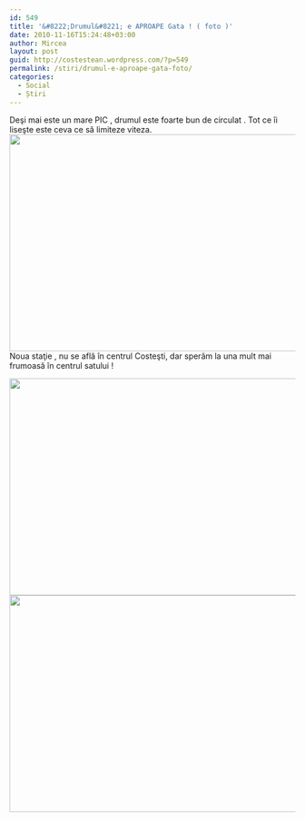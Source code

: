 ```yaml
---
id: 549
title: '&#8222;Drumul&#8221; e APROAPE Gata ! ( foto )'
date: 2010-11-16T15:24:48+03:00
author: Mircea
layout: post
guid: http://costestean.wordpress.com/?p=549
permalink: /stiri/drumul-e-aproape-gata-foto/
categories:
  - Social
  - Știri
---
```

Deşi mai este un mare PIC , drumul este foarte bun de circulat . Tot ce îi liseşte este ceva ce să limiteze viteza.  
<a href="http://costestean.wordpress.com/2010/11/16/drumul-e-aproape-gata-foto/image298/" rel="attachment wp-att-550"><img class="aligncenter size-full wp-image-550" title="Image298" src="http://costestean.files.wordpress.com/2010/11/image298.jpg" alt="" width="510" height="382" srcset="http://costestitv.ddev.local/wp-content/uploads/2010/11/image298.jpg 640w, http://costestitv.ddev.local/wp-content/uploads/2010/11/image298-300x225.jpg 300w, http://costestitv.ddev.local/wp-content/uploads/2010/11/image298-624x468.jpg 624w" sizes="(max-width: 510px) 100vw, 510px" /></a>  
Noua staţie , nu se află în centrul Costeşti, dar sperăm la una mult mai frumoasă în centrul satului !

<a href="http://costestean.wordpress.com/2010/11/16/drumul-e-aproape-gata-foto/image302/" rel="attachment wp-att-551"><img class="aligncenter size-full wp-image-551" title="Image302" src="http://costestean.files.wordpress.com/2010/11/image302.jpg" alt="" width="510" height="382" srcset="http://costestitv.ddev.local/wp-content/uploads/2010/11/image302.jpg 640w, http://costestitv.ddev.local/wp-content/uploads/2010/11/image302-300x225.jpg 300w, http://costestitv.ddev.local/wp-content/uploads/2010/11/image302-624x468.jpg 624w" sizes="(max-width: 510px) 100vw, 510px" /></a>  
<a href="http://costestean.wordpress.com/2010/11/16/drumul-e-aproape-gata-foto/image303/" rel="attachment wp-att-552"><img class="aligncenter size-full wp-image-552" title="Image303" src="http://costestean.files.wordpress.com/2010/11/image303.jpg" alt="" width="510" height="382" srcset="http://costestitv.ddev.local/wp-content/uploads/2010/11/image303.jpg 640w, http://costestitv.ddev.local/wp-content/uploads/2010/11/image303-300x225.jpg 300w, http://costestitv.ddev.local/wp-content/uploads/2010/11/image303-624x468.jpg 624w" sizes="(max-width: 510px) 100vw, 510px" /></a>